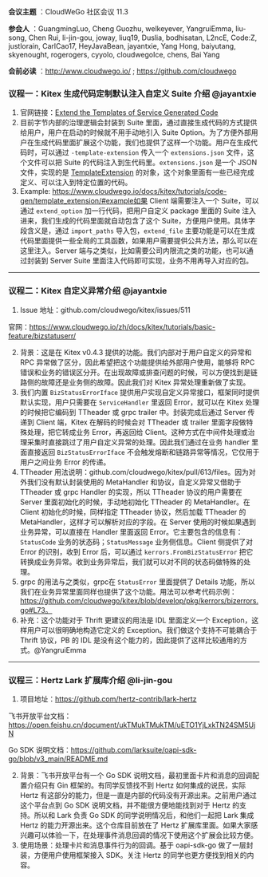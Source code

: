 **会议主题** ：CloudWeGo 社区会议 11.3

**参会人** ：GuangmingLuo, Cheng Guozhu, welkeyever, YangruiEmma, liu-song, Chen Rui, li-jin-gou, joway, liuq19, Duslia, bodhisatan, L2ncE, Code:Z, justlorain, CarlCao17, HeyJavaBean, jayantxie, Yang Hong, baiyutang, skyenought, rogerogers, cyyolo, cloudwegoIce, chens, Bai Yang

**会前必读** ：http://www.cloudwego.io/ ; https://github.com/cloudwego

### 议程一：Kitex 生成代码定制默认注入自定义 Suite 介绍 @jayantxie

1. 官网链接：[Extend the Templates of Service Generated Code](https://www.cloudwego.io/docs/kitex/tutorials/code-gen/template_extension/)
2. 目前字节内部的治理逻辑会封装到 Suite 里面，通过直接生成代码的方式提供给用户，用户在启动的时候就不用手动地引入 Suite Option。为了方便外部用户在生成代码里面扩展这个功能，我们也提供了这样一个功能。用户在生成代码时，可以通过 `-template-extension` 传入一个 `extensions.json` 文件，这个文件可以把 Suite 的代码注入到生代码里。`extensions.json` 是一个 JSON 文件，实现的是 [TemplateExtension](https://pkg.go.dev/github.com/cloudwego/kitex/tool/internal_pkg/generator#TemplateExtension) 的对象，这个对象里面有一些已经完成定义、可以注入到特定位置的代码。
3. Example: https://www.cloudwego.io/docs/kitex/tutorials/code-gen/template_extension/#example如果 Client 端需要注入一个 Suite，可以通过 `extend_option` 加一行代码，把用户自定义 package 里面的 Suite 注入进来，我们生成的代码里面就自动包含了这个 Suite，方便用户使用。具体字段含义是，通过 `import_paths` 导入包，`extend_file` 主要功能是可以在生成代码里面提供一些全局的工具函数，如果用户需要提供公共方法，那么可以在这里注入。Server 端与之类似，比如需要公司内限流之类的功能，也可以通过封装到 Server Suite 里面注入代码即可实现，业务不用再导入对应的包。

---

### 议程二：Kitex 自定义异常介绍 @jayantxie

1. Issue 地址：github.com/cloudwego/kitex/issues/511

官网：https://www.cloudwego.io/zh/docs/kitex/tutorials/basic-feature/bizstatuserr/

2. 背景：这是在 Kitex v0.4.3 提供的功能。我们内部对于用户自定义的异常和 RPC 异常做了区分，因此希望把这个功能提供给外部用户使用，能够将 RPC 错误和业务的错误区分开。在出现故障或排查问题的时候，可以方便找到是链路侧的故障还是业务侧的故障。因此我们对 Kitex 异常处理重新做了实现。
3. 我们内置 `BizStatusErrorIface` 提供用户实现自定义异常接口，框架同时提供默认实现，用户只需要在 `ServiceHandler` 里返回 Error，就可以在 Kitex 处理的时候把它编码到 TTheader 或 grpc  trailer 中。封装完成后通过 Server 传递到 Client 端，Kitex 在解码的时候会对 TTheader 或 trailer 里面字段做特殊处理，把它转成业务 Error，再返回给 Client。这种方式在中间件处理或治理采集时直接跳过了用户自定义异常的处理。因此我们通过在业务 handler 里面直接返回 `BizStatusErrorIface` 不会触发熔断和链路异常等情况，它仅用于用户之间业务 Error 的传递。
4. TTheader 用法说明：github.com/cloudwego/kitex/pull/613/files。因为对外我们没有默认封装使用的 MetaHandler 和协议，自定义异常又借助于 TTheader 或 grpc  Handler 的实现，所以 TTheader 协议的用户需要在 Server 里面初始化的时候，手动地初始化 TTheader 的 MetaHandler。在 Client 初始化的时候，同样指定 TTheader 协议，然后加载 TTheader 的 MetaHandler，这样才可以解析对应的字段。在 Server 使用的时候如果遇到业务异常，可以直接在 Handler 里面返回 Error。它主要包含的信息有：`StatusCode` 业务的状态码；`StatusMessage` 业务侧信息。Client 侧提供了对 Error 的识别，收到 Error 后，可以通过 `kerrors.FromBizStatusError` 把它转换成业务异常。收到业务异常后，我们就可以对不同的状态码做特殊的处理。
5. grpc 的用法与之类似，grpc在  `StatusError` 里面提供了 Details 功能，所以我们在业务异常里面同样也提供了这个功能。用法可以参考代码示例：https://github.com/cloudwego/kitex/blob/develop/pkg/kerrors/bizerrors.go#L73。
6. 补充：这个功能对于 Thrift 更建议的用法是 IDL 里面定义一个 Exception，这样用户可以很明确地构造它定义的 Exception。我们做这个支持不可能耦合于 Thrift 协议，PB 的 IDL 是没有这个能力的，因此提供了这样比较通用的方式。@YangruiEmma

---

### 议程三：Hertz  Lark 扩展库介绍 @li-jin-gou

1. 项目地址：https://github.com/hertz-contrib/lark-hertz

飞书开放平台文档：https://open.feishu.cn/document/ukTMukTMukTM/uETO1YjLxkTN24SM5UjN

Go SDK 说明文档：https://github.com/larksuite/oapi-sdk-go/blob/v3_main/README.md

2. 背景：飞书开放平台有一个 Go SDK 说明文档，最初里面卡片和消息的回调配置介绍只有 Gin 框架的。有同学反馈找不到 Hertz 如何集成的说民，实际 Hertz 有这部分的能力，但是一直是内部的代码没有开源出来。之前用户通过这个平台点到 Go SDK 说明文档，并不能很方便地能找到对于 Hertz 的支持。所以和 Lark 负责 Go SDK 的同学说明情况后，和他们一起把 Lark 集成 Hertz 的能力开源出来。这个仓库目前放在了 Hertz 扩展库里面。如果大家感兴趣可以体验一下，在处理事件消息回调的情况下使用这个扩展会比较方便。
3. 使用场景：处理卡片和消息事件行为的回调。基于 oapi-sdk-go 做了一层封装，方便用户使用框架接入 SDK。关注 Hertz 的同学也更方便找到相关的内容。

